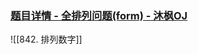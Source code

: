 ### [题目详情 - 全排列问题(form) - 沐枫OJ](https://www.mfstem.org/p/600?tid=618e1a85f95440248cba192a)
![[842. 排列数字]]